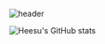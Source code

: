 <!--타이틀-->
![header](https://capsule-render.vercel.app/api?type=venom&color=gradient&height=300&section=header&text=heesu%20Jang&fontSize=90)

<!--내용부분-->
![Heesu's GitHub stats](https://github-readme-stats.vercel.app/api?username=heesu52&show_icons=true&theme=transparent)
